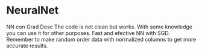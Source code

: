 # NeuralNet
NN con Grad Desc
The code is not clean but works.
With some knowledge you can use it for other purposes.
Fast and efective NN with SGD. 
Remember to make random order data with normalized columns to get more accurate results.
